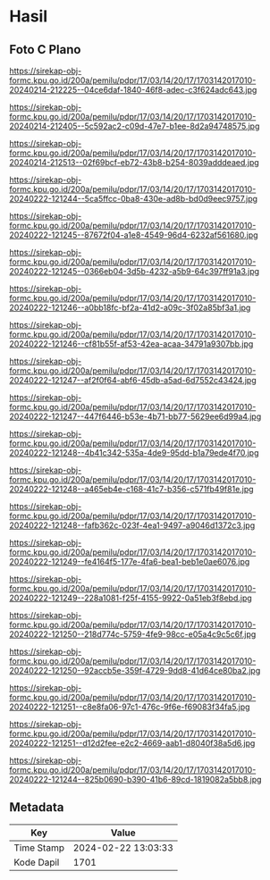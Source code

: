 # Hasil

## Foto C Plano

https://sirekap-obj-formc.kpu.go.id/200a/pemilu/pdpr/17/03/14/20/17/1703142017010-20240214-212225--04ce6daf-1840-46f8-adec-c3f624adc643.jpg

https://sirekap-obj-formc.kpu.go.id/200a/pemilu/pdpr/17/03/14/20/17/1703142017010-20240214-212405--5c592ac2-c09d-47e7-b1ee-8d2a94748575.jpg

https://sirekap-obj-formc.kpu.go.id/200a/pemilu/pdpr/17/03/14/20/17/1703142017010-20240214-212513--02f69bcf-eb72-43b8-b254-8039adddeaed.jpg

https://sirekap-obj-formc.kpu.go.id/200a/pemilu/pdpr/17/03/14/20/17/1703142017010-20240222-121244--5ca5ffcc-0ba8-430e-ad8b-bd0d9eec9757.jpg

https://sirekap-obj-formc.kpu.go.id/200a/pemilu/pdpr/17/03/14/20/17/1703142017010-20240222-121245--87672f04-a1e8-4549-96d4-6232af561680.jpg

https://sirekap-obj-formc.kpu.go.id/200a/pemilu/pdpr/17/03/14/20/17/1703142017010-20240222-121245--0366eb04-3d5b-4232-a5b9-64c397ff91a3.jpg

https://sirekap-obj-formc.kpu.go.id/200a/pemilu/pdpr/17/03/14/20/17/1703142017010-20240222-121246--a0bb18fc-bf2a-41d2-a09c-3f02a85bf3a1.jpg

https://sirekap-obj-formc.kpu.go.id/200a/pemilu/pdpr/17/03/14/20/17/1703142017010-20240222-121246--cf81b55f-af53-42ea-acaa-34791a9307bb.jpg

https://sirekap-obj-formc.kpu.go.id/200a/pemilu/pdpr/17/03/14/20/17/1703142017010-20240222-121247--af2f0f64-abf6-45db-a5ad-6d7552c43424.jpg

https://sirekap-obj-formc.kpu.go.id/200a/pemilu/pdpr/17/03/14/20/17/1703142017010-20240222-121247--447f6446-b53e-4b71-bb77-5629ee6d99a4.jpg

https://sirekap-obj-formc.kpu.go.id/200a/pemilu/pdpr/17/03/14/20/17/1703142017010-20240222-121248--4b41c342-535a-4de9-95dd-b1a79ede4f70.jpg

https://sirekap-obj-formc.kpu.go.id/200a/pemilu/pdpr/17/03/14/20/17/1703142017010-20240222-121248--a465eb4e-c168-41c7-b356-c571fb49f81e.jpg

https://sirekap-obj-formc.kpu.go.id/200a/pemilu/pdpr/17/03/14/20/17/1703142017010-20240222-121248--fafb362c-023f-4ea1-9497-a9046d1372c3.jpg

https://sirekap-obj-formc.kpu.go.id/200a/pemilu/pdpr/17/03/14/20/17/1703142017010-20240222-121249--fe4164f5-177e-4fa6-bea1-beb1e0ae6076.jpg

https://sirekap-obj-formc.kpu.go.id/200a/pemilu/pdpr/17/03/14/20/17/1703142017010-20240222-121249--228a1081-f25f-4155-9922-0a51eb3f8ebd.jpg

https://sirekap-obj-formc.kpu.go.id/200a/pemilu/pdpr/17/03/14/20/17/1703142017010-20240222-121250--218d774c-5759-4fe9-98cc-e05a4c9c5c6f.jpg

https://sirekap-obj-formc.kpu.go.id/200a/pemilu/pdpr/17/03/14/20/17/1703142017010-20240222-121250--92accb5e-359f-4729-9dd8-41d64ce80ba2.jpg

https://sirekap-obj-formc.kpu.go.id/200a/pemilu/pdpr/17/03/14/20/17/1703142017010-20240222-121251--c8e8fa06-97c1-476c-9f6e-f69083f34fa5.jpg

https://sirekap-obj-formc.kpu.go.id/200a/pemilu/pdpr/17/03/14/20/17/1703142017010-20240222-121251--d12d2fee-e2c2-4669-aab1-d8040f38a5d6.jpg

https://sirekap-obj-formc.kpu.go.id/200a/pemilu/pdpr/17/03/14/20/17/1703142017010-20240222-121244--825b0690-b390-41b6-89cd-1819082a5bb8.jpg


## Metadata

| Key        | Value               |
| ---------- | ------------------- |
| Time Stamp | 2024-02-22 13:03:33 |
| Kode Dapil | 1701                |



